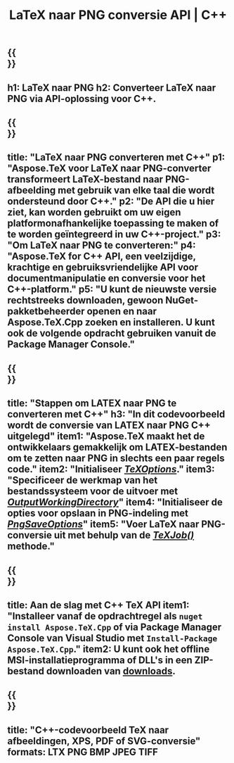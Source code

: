 ﻿---
translation: true
template: /_templates/_conversion-child-cpp.md
title: LaTeX naar PNG conversie API | C++
description: LaTeX naar PNG-conversiefunctionaliteit. Integreer deze on-premise C++-bibliotheek in uw project of gebruik platformonafhankelijke applicaties om LaTeX naar PNG te converteren.
keywords: latex naar png api cpp, latex2png integreer c++
url: /cpp/conversion/latex-to-png/
family: tex
platformtag: cpp
feature: conversion
informat: LATEX
outformat: PNG
otherformats: PNG JPEG TIFF PDF SVG XPS
---

{{<section banner>}}
---
h1: LaTeX naar PNG
h2: Converteer LaTeX naar PNG via API-oplossing voor C++.
---

{{<section overview>}}
---
title: "LaTeX naar PNG converteren met C++"
p1: "Aspose.TeX voor LaTeX naar PNG-converter transformeert LaTeX-bestand naar PNG-afbeelding met gebruik van elke taal die wordt ondersteund door C++."
p2: "De API die u hier ziet, kan worden gebruikt om uw eigen platformonafhankelijke toepassing te maken of te worden geïntegreerd in uw C++-project."
p3: "Om LaTeX naar PNG te converteren:"
p4: "Aspose.TeX for C++ API, een veelzijdige, krachtige en gebruiksvriendelijke API voor documentmanipulatie en conversie voor het C++-platform."
p5: "U kunt de nieuwste versie rechtstreeks downloaden, gewoon NuGet-pakketbeheerder openen en naar Aspose.TeX.Cpp zoeken en installeren. U kunt ook de volgende opdracht gebruiken vanuit de Package Manager Console."
---

{{<section feature1>}}
---
title: "Stappen om LATEX naar PNG te converteren met C++"
h3: "In dit codevoorbeeld wordt de conversie van LATEX naar PNG C++ uitgelegd"
item1: "Aspose.TeX maakt het de ontwikkelaars gemakkelijk om LATEX-bestanden om te zetten naar PNG in slechts een paar regels code."
item2: "Initialiseer [*TeXOptions*](https://reference.aspose.com/tex/cpp/class/aspose.te_x.te_x_options)."
item3: "Specificeer de werkmap van het bestandssysteem voor de uitvoer met [*OutputWorkingDirectory*](https://reference.aspose.com/tex/cpp/class/aspose.te_x.te_x_options#aa4f4ea6dab7db5ba1b40800495f16f63)"
item4: "Initialiseer de opties voor opslaan in PNG-indeling met [*PngSaveOptions*](https://reference.aspose.com/tex/cpp/class/aspose.te_x.presentation.image.png_save_options)"
item5: "Voer LaTeX naar PNG-conversie uit met behulp van de [*TeXJob()*](https://reference.aspose.com/tex/cpp/class/aspose.te_x.te_x_job) methode."
---

{{<section feature2>}}
---
title: Aan de slag met C++ TeX API
item1: "Installeer vanaf de opdrachtregel als ```nuget install Aspose.TeX.Cpp``` of via Package Manager Console van Visual Studio met ```Install-Package Aspose.TeX.Cpp```."
item2: U kunt ook het offline MSI-installatieprogramma of DLL's in een ZIP-bestand downloaden van [downloads](https://releases.aspose.com/tex/cpp).
---

{{<section widget>}}
---
title: "C++-codevoorbeeld TeX naar afbeeldingen, XPS, PDF of SVG-conversie"
formats: LTX PNG BMP JPEG TIFF
---
